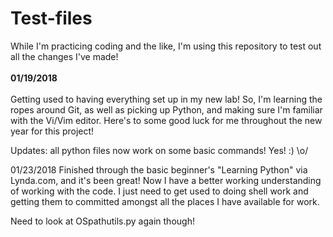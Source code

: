 # Test-files
While I'm practicing coding and the like, I'm using this repository to test out all the changes I've made!
<br> <br>
<b>01/19/2018</b>
<br> <br>
  Getting used to having everything set up in my new lab! So, I'm learning the ropes around Git, as well as picking up Python,
  and making sure I'm familiar with the Vi/Vim editor. Here's to some good luck for me throughout the new year for this project!

Updates: all python files now work on some basic commands! Yes! :) \o/

01/23/2018
Finished through the basic beginner's "Learning Python" via Lynda.com, and it's been great! Now I have a better working understanding of working with the code. I just need to get used to doing shell work and getting them to committed amongst all the places I have available for work.

Need to look at OSpathutils.py again though!
